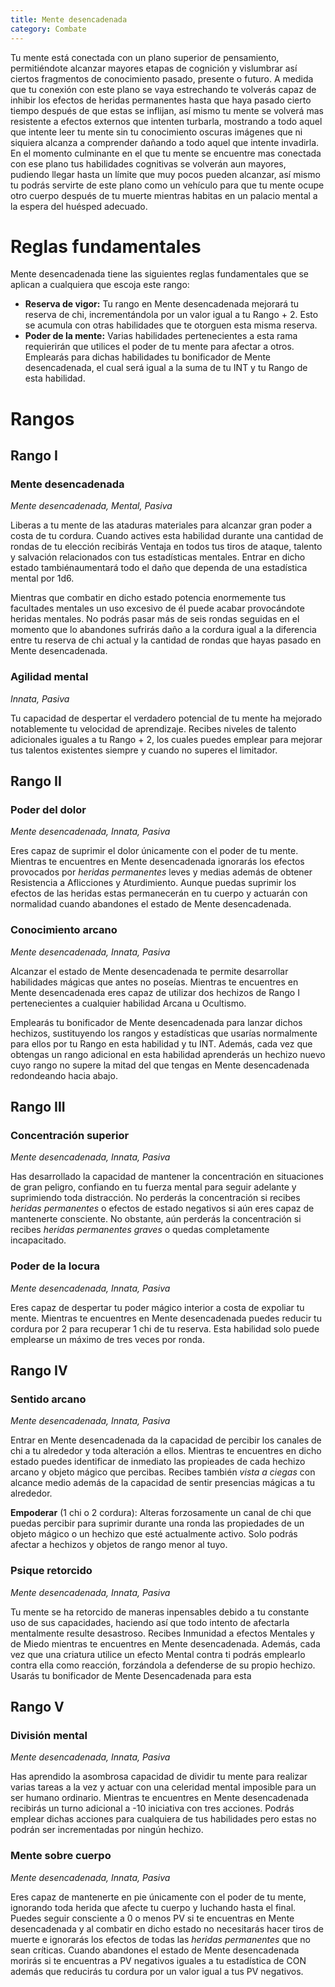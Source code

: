 ```yaml
---
title: Mente desencadenada
category: Combate
---
```


Tu mente está conectada con un plano superior de pensamiento, permitiéndote alcanzar mayores etapas de cognición y vislumbrar así ciertos fragmentos de conocimiento pasado, presente o futuro. A medida que tu conexión con este plano se vaya estrechando te volverás capaz de inhibir los efectos de heridas permanentes hasta que haya pasado cierto tiempo después de que estas se inflijan, así mismo tu mente se volverá mas resistente a efectos externos que intenten turbarla, mostrando a todo aquel que intente leer tu mente sin tu conocimiento oscuras imágenes que ni siquiera alcanza a comprender dañando a todo aquel que intente invadirla. En el momento culminante en el que tu mente se encuentre mas conectada con ese plano tus habilidades cognitivas se volverán aun mayores, pudiendo llegar hasta un límite que muy pocos pueden alcanzar, así mismo tu podrás servirte de este plano como un vehículo para que tu mente ocupe otro cuerpo después de tu muerte mientras habitas  en un palacio mental a la espera del huésped adecuado.

# Reglas fundamentales

Mente desencadenada tiene las siguientes reglas fundamentales que se aplican a cualquiera que escoja este rango:

- **Reserva de vigor:** Tu rango en Mente desencadenada mejorará tu reserva de chi, incrementándola por un valor igual a tu Rango + 2. Esto se acumula con otras habilidades que te otorguen esta misma reserva.
- **Poder de la mente:** Varias habilidades pertenecientes a esta rama requierirán que utilices el poder de tu mente para afectar a otros. Emplearás para dichas habilidades tu bonificador de Mente desencadenada, el cual será igual a la suma de tu INT y tu Rango de esta habilidad.

# Rangos

## Rango I

### Mente desencadenada

*Mente desencadenada, Mental, Pasiva*

Liberas a tu mente de las ataduras materiales para alcanzar gran poder a costa de tu cordura. Cuando actives esta habilidad durante una cantidad de rondas de tu elección recibirás Ventaja en todos tus tiros de ataque, talento y salvación relacionados con tus estadísticas mentales. Entrar en dicho estado tambiénaumentará todo el daño que dependa de una estadística mental por 1d6. 

Mientras que combatir en dicho estado potencia enormemente tus facultades mentales un uso excesivo de él puede acabar provocándote heridas mentales. No podrás pasar más de seis rondas seguidas en el momento que lo abandones sufrirás daño a la cordura igual a la diferencia entre tu reserva de chi actual y la cantidad de rondas que hayas pasado en Mente desencadenada. 

### Agilidad mental

*Innata, Pasiva*

Tu capacidad de despertar el verdadero potencial de tu mente ha mejorado notablemente tu velocidad de aprendizaje. Recibes niveles de talento adicionales iguales a tu Rango + 2, los cuales puedes emplear para mejorar tus talentos existentes siempre y cuando no superes el limitador. 

## Rango II

### Poder del dolor

*Mente desencadenada, Innata, Pasiva*

Eres capaz de suprimir el dolor únicamente con el poder de tu mente. Mientras te encuentres en Mente desencadenada ignorarás los efectos provocados por *heridas permanentes* leves y medias además de obtener Resistencia a Aflicciones y Aturdimiento. Aunque puedas suprimir los efectos de las heridas estas permanecerán en tu cuerpo y actuarán con normalidad cuando abandones el estado de Mente desencadenada.

### Conocimiento arcano

*Mente desencadenada, Innata, Pasiva*

Alcanzar el estado de Mente desencadenada te permite desarrollar habilidades mágicas que antes no poseías. Mientras te encuentres en Mente desencadenada eres capaz de utilizar dos hechizos de Rango I pertenecientes a cualquier habilidad Arcana u Ocultismo.

Emplearás tu bonificador de Mente desencadenada para lanzar dichos hechizos, sustituyendo los rangos y estadísticas que usarías normalmente para ellos por tu Rango en esta habilidad y tu INT. Además, cada vez que obtengas un rango adicional en esta habilidad aprenderás un hechizo nuevo cuyo rango no supere la mitad del que tengas en Mente desencadenada redondeando hacia abajo. 

## Rango III

### Concentración superior

*Mente desencadenada, Innata, Pasiva*

Has desarrollado la capacidad de mantener la concentración en situaciones de gran peligro, confiando en tu fuerza mental para seguir adelante y suprimiendo toda distracción. No perderás la concentración si recibes *heridas permanentes* o efectos de estado negativos si aún eres capaz de mantenerte consciente. No obstante, aún perderás la concentración si recibes *heridas permanentes graves* o quedas completamente incapacitado.

### Poder de la locura

*Mente desencadenada, Innata, Pasiva*

Eres capaz de despertar tu poder mágico interior a costa de expoliar tu mente. Mientras te encuentres en Mente desencadenada puedes reducir tu cordura por 2 para recuperar 1 chi de tu reserva. Esta habilidad solo puede emplearse un máximo de tres veces por ronda.

## Rango IV

### Sentido arcano

*Mente desencadenada, Innata, Pasiva*

Entrar en Mente desencadenada da la capacidad de percibir los canales de chi a tu alrededor y toda alteración a ellos. Mientras te encuentres en dicho estado puedes identificar de inmediato las propieades de cada hechizo arcano y objeto mágico que percibas. Recibes también *vista a ciegas* con alcance medio además de la capacidad de sentir presencias mágicas a tu alrededor.

**Empoderar** (1 chi o 2 cordura): Alteras forzosamente un canal de chi que puedas percibir para suprimir durante una ronda las propiedades de un objeto mágico o un hechizo que esté actualmente activo. Solo podrás afectar a hechizos y objetos de rango menor al tuyo.

### Psique retorcido

*Mente desencadenada, Innata, Pasiva*

Tu mente se ha retorcido de maneras inpensables debido a tu constante uso de sus capacidades, haciendo así que todo intento de afectarla mentalmente resulte desastroso. Recibes Inmunidad a efectos Mentales y de Miedo mientras te encuentres en Mente desencadenada. Además, cada vez que una criatura utilice un efecto Mental contra ti podrás emplearlo contra ella como reacción, forzándola a defenderse de su propio hechizo. Usarás tu bonificador de Mente Desencadenada para esta

## Rango V

### División mental

*Mente desencadenada, Innata, Pasiva*

Has aprendido la asombrosa capacidad de dividir tu mente para realizar varias tareas a la vez y actuar con una celeridad mental imposible para un ser humano ordinario. Mientras te encuentres en Mente desencadenada recibirás un turno adicional a -10 iniciativa con tres acciones. Podrás emplear dichas acciones para cualquiera de tus habilidades pero estas no podrán ser incrementadas por ningún hechizo.

### Mente sobre cuerpo

*Mente desencadenada, Innata, Pasiva*

Eres capaz de mantenerte en pie únicamente con el poder de tu mente, ignorando toda herida que afecte tu cuerpo y luchando hasta el final. Puedes seguir consciente a 0 o menos PV si te encuentras en Mente desencadenada y al combatir en dicho estado no necesitarás hacer tiros de muerte e ignorarás los efectos de todas las *heridas permanentes* que no sean críticas. Cuando abandones el estado de Mente desencadenada morirás si te encuentras a PV negativos iguales a tu estadística de CON además que reducirás tu cordura por un valor igual a tus PV negativos.
